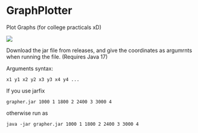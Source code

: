 # GraphPlotter

Plot Graphs (for college practicals xD)

[![](https://img.shields.io/discord/872811194170347520?color=%237289da&logoColor=%23424549)](https://discord.gg/Ar6Zuj2m82)

Download the jar file from releases, and give the coordinates as argumrnts when running the file.
(Requires Java 17)

Arguments syntax: 

`x1 y1 x2 y2 x3 y3 x4 y4 ...`

If you use jarfix

`grapher.jar 1000 1 1800 2 2400 3 3000 4`

otherwise run as  

`java -jar grapher.jar 1000 1 1800 2 2400 3 3000 4`
